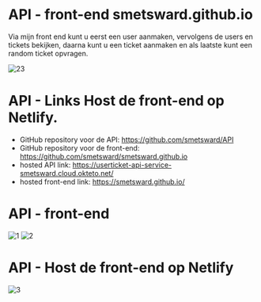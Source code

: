 # API - front-end smetsward.github.io

Via mijn front end kunt u eerst een user aanmaken, vervolgens de users en tickets bekijken, daarna kunt u een ticket 
aanmaken en als laatste kunt een random ticket opvragen. 

![23](https://user-images.githubusercontent.com/69649743/202899672-0ba799bf-826c-4d3e-83f4-a33aa1db53e4.JPG)

# API - Links Host de front-end op Netlify. 

- GitHub repository voor de API: https://github.com/smetsward/API
- GitHub repository voor de front-end: https://github.com/smetsward/smetsward.github.io
- hosted API link: https://userticket-api-service-smetsward.cloud.okteto.net/
- hosted front-end link: https://smetsward.github.io/

# API - front-end

![1](https://user-images.githubusercontent.com/69649743/211143724-42c930d1-35e5-4979-a092-e8adc3e05e24.JPG)
![2](https://user-images.githubusercontent.com/69649743/211143726-c104e455-398f-4f09-ba52-9c81912b7bab.JPG)

# API - Host de front-end op Netlify 

![3](https://user-images.githubusercontent.com/69649743/211144115-59da02bc-b9d8-407c-acde-bced0326112a.PNG)



